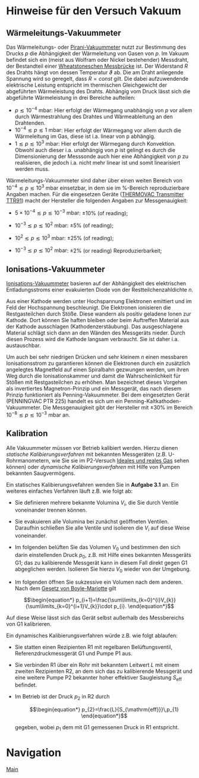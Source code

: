 # Hinweise für den Versuch Vakuum

## Wärmeleitungs-Vakuummeter

Das Wärmeleitungs- oder [Pirani-Vakuummeter](https://de.wikipedia.org/wiki/Pirani-Vakuummeter) nutzt zur Bestimmung des Drucks $p$ die Abhängigkeit der Wärmeleitung von Gasen von $p$. Im Vakuum befindet sich ein (meist aus Wolfram oder Nickel bestehender) Messdraht, der Bestandteil einer [Wheatstoneschen Messbrücke](https://de.wikipedia.org/wiki/Wheatstonesche_Messbr%C3%BCcke) ist. Der Widerstand $R$ des Drahts hängt von dessen Temperatur $\vartheta$ ab. Die am Draht anliegende Spannung wird so geregelt, dass $R=const$ gilt. Die dabei aufzuwendende elektrische Leistung entspricht im thermischen Gleichgewicht der abgeführten Wärmeleistung des Drahts. Abhängig vom Druck lässt sich die abgeführte Wärmeleistung in drei Bereiche aufteilen: 

- $p\lesssim10^{-4}\ \mathrm{mbar}$: Hier erfolgt der Wärmegang unabhängig von $p$ vor allem durch Wärmestrahlung des Drahtes und Wärmeableitung an den Drahtenden. 
- $10^{-4}\lesssim p \lesssim 1\ \mathrm{mbar}$: Hier erfolgt der Wärmegang vor allem durch die Wärmeleitung im Gas, diese ist i.a. linear von p abhängig. 
- $1\lesssim p\lesssim 10^{3}\ \mathrm{mbar}$: Hier erfolgt der Wärmegang durch Konvektion. Obwohl auch dieser i.a. unabhängig von $p$ ist gelingt es durch die Dimensionierung der Messsonde auch hier eine Abhängigkeit von $p$ zu realisieren, die jedoch i.a. nicht mehr linear ist und somit linearisiert werden muss. 

Wärmeleitungs-Vakuummeter sind daher über einen weiten Bereich von $10^{-4}\lesssim p \lesssim 10^{3}\ \mathrm{mbar}$ einsetzbar, in dem sie im %-Bereich reproduzierbare Angaben machen. Für die eingesetzen Geräte ([THERMOVAC Transmitter TTR91](https://gitlab.kit.edu/kit/etp-lehre/p2-praktikum/students/-/blob/main/Vakuum/doc/LeyboldTN91_Tansducer.pdf)) macht der Hersteller die folgenden Angaben zur Messgenauigkeit: 

- $5\times10^{-4}\lesssim p \lesssim 10^{-3}\ \mathrm{mbar}$: $\pm10\%$ (of reading);
- $10^{-3}\lesssim p \lesssim 10^{2}\ \mathrm{mbar}$: $\pm5\%$ (of reading);

- $10^{2}\lesssim p \lesssim 10^{3}\ \mathrm{mbar}$: $\pm25\%$ (of reading);
- $10^{-3}\lesssim p \lesssim 10^{2}\ \mathrm{mbar}$: $\pm2\%$ (or reading) Reproduzierbarkeit;

## Ionisations-Vakuummeter

[Ionisations-Vakuummeter](https://de.wikipedia.org/wiki/Ionisations-Vakuummeter) basieren auf der Abhängigkeit des elektrischen Entladungsstroms einer evakuierten Diode von der Restteilchenzahldichte $n$. 

Aus einer Kathode werden unter Hochspannung Elektronen emittiert und im Feld der Hochspannung beschleunigt. Die Elektronen ionisieren die Restgasteilchen durch Stöße. Diese wandern als positiv geladene Ionen zur Kathode. Dort können Sie haften bleiben oder beim Auftreffen Material aus der Kathode ausschlagen (Kathodenzerstäubung). Das ausgeschlagene Material schlägt sich dann an den Wänden des Messgeräts nieder. Durch diesen Prozess wird die Kathode langsam verbraucht. Sie ist daher i.a. austauschbar.

Um auch bei sehr niedrigen Drücken und sehr kleinem $n$ einen messbaren Ionisationsstrom zu garantieren können die Elektronen durch ein zusätzlich angelegtes Magnetfeld auf einen Spiralbahn gezwungen werden, um ihren Weg durch die Ionisationskammer und damit die Wahrscheinlichkeit für Stößen mit Restgasteilchen zu erhöhen. Man bezeichnet dieses Vorgehen als invertiertes Magnetron-Prinzip und ein Messgerät, das nach diesem Prinzip funktioniert als Penning-Vakuummeter. Bei dem eingesetzten Gerät (PENNINGVAC PTR 225) handelt es sich um ein Penning-Kaltkathoden-Vakuummeter. Die Messgenauigkeit gibt der Hersteller mit $\pm30\%$ im Bereich $10^{-8}\lesssim p\lesssim 10^{-3}\ \mathrm{mbar}$ an.  

## Kalibration

Alle Vakuummeter müssen vor Betrieb kalibiert werden. Hierzu dienen *statische Kalibierungsverfahren* mit bekannten Messgeräten (z.B. U-Rohrmanometern, wie Sie sie im P2-Versuch [Ideales und reales Gas](https://gitlab.kit.edu/kit/etp-lehre/p2-praktikum/students/-/tree/main/Ideales_und_reales_Gas) sehen können) oder *dynamische Kalibierungsverfahren* mit Hilfe von Pumpen bekannten Saugvermögens. 

Ein statisches Kalibierungsvefahren wenden Sie in **Aufgabe 3.1** an. Ein weiteres einfaches Verfahren läuft z.B. wie folgt ab: 

- Sie definieren mehrere bekannte Volumina $V_{i}$, die Sie durch Ventile voneinander trennen können. 

- Sie evakuieren alle Volumina bei zunächst geöffneten Ventilen. Daraufhin schließen Sie alle Ventile und isolieren die $V_{i}$ auf diese Weise voneinander.

- Im folgenden belüften Sie das Volumen $V_{0}$ und bestimmen den sich darin einstellenden Druck $p_{0}$, z.B. mit Hilfe eines bekannten Messgeräts G1; das zu kalibierende Messgerät kann in diesem Fall direkt gegen G1 abgeglichen werden. Isolieren Sie hierzu $V_{0}$ wieder von der Umgebung. 

-  Im folgenden öffnen Sie sukzessive ein Volumen nach dem anderen. Nach dem [Gesetz von Boyle-Mariotte](https://de.wikipedia.org/wiki/Thermische_Zustandsgleichung_idealer_Gase#Gesetz_von_Boyle-Mariotte) gilt 
  ```math
  \begin{equation*}
  p_{i+1}=\frac{\sum\limits_{k=0}^{i}V_{k}}{\sum\limits_{k=0}^{i+1}V_{k}}\cdot p_{i}.
  \end{equation*}
  ```

Auf diese Weise lässt sich das Gerät selbst außerhalb des Messbereichs von G1 kalibrieren. 

Ein dynamisches Kalibierungsverfahren würde z.B. wie folgt ablaufen:

- Sie statten einen Rezipienten R1 mit regelbaren Belüftungsventil, Referenzdruckmessgerät G1 und Pumpe P1 aus. 

- Sie verbinden R1 über ein Rohr mit bekanntem Leitwert $L$ mit einem zweiten Rezipienten R2, an dem sich das zu kalibierende Messgerät und eine weitere Pumpe P2 bekannter hoher effektiver Saugleistung $S_{\mathrm{eff}}$ befindet. 

- Im Betrieb ist der Druck $p_{2}$ in R2 durch 
  ```math
  \begin{equation*}
  p_{2}=\frac{L}{S_{\mathrm{eff}}}\,p_{1}
  \end{equation*}
  ```

  gegeben, wobei $p_{1}$ dem mit G1 gemessenen Druck in R1 entspricht. 

# Navigation

[Main](https://gitlab.kit.edu/kit/etp-lehre/p2-praktikum/students/-/tree/main/Vakuum)



